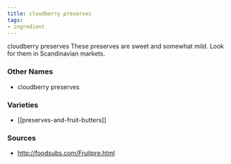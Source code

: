 ```yaml
---
title: cloudberry preserves
tags:
- ingredient
---
```

cloudberry preserves These preserves are sweet and somewhat mild. Look for them in Scandinavian markets.

### Other Names

* cloudberry preserves

### Varieties

* [[preserves-and-fruit-butters]]

### Sources
* http://foodsubs.com/Fruitpre.html
